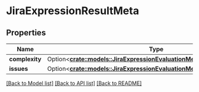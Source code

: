# JiraExpressionResultMeta

## Properties

Name | Type | Description | Notes
------------ | ------------- | ------------- | -------------
**complexity** | Option<[**crate::models::JiraExpressionEvaluationMetaDataBeanComplexity**](JiraExpressionEvaluationMetaDataBean_complexity.md)> |  | [optional]
**issues** | Option<[**crate::models::JiraExpressionEvaluationMetaDataBeanIssues**](JiraExpressionEvaluationMetaDataBean_issues.md)> |  | [optional]

[[Back to Model list]](../README.md#documentation-for-models) [[Back to API list]](../README.md#documentation-for-api-endpoints) [[Back to README]](../README.md)


